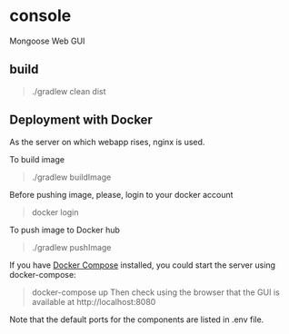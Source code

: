 # console
Mongoose Web GUI

## build
>./gradlew clean dist

## Deployment with Docker
As the server on which webapp rises, nginx is used.

To build image
>./gradlew buildImage

Before pushing image, please, login to your docker account
>docker login

To push image to Docker hub
>./gradlew pushImage

If you have [Docker Compose](https://docs.docker.com/compose/install/) installed, you could start the server using docker-compose:
> docker-compose up
Then check using the browser that the GUI is available at
http://localhost:8080

Note that the default ports for the components are listed in .env file.
